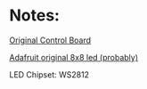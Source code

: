 # Notes:

[Original Control Board](https://shop.blinkinlabs.com/products/blinkytape-control-board)

[Adafruit original 8x8 led (probably)](https://www.adafruit.com/product/1487)

LED Chipset: WS2812
